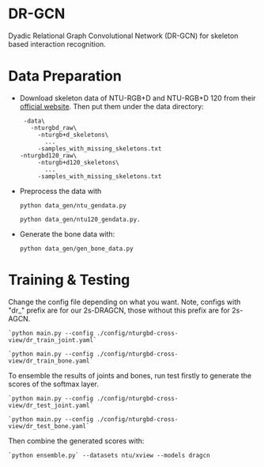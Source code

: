 # DR-GCN
Dyadic Relational Graph Convolutional Network (DR-GCN) for skeleton based interaction recognition.



# Data Preparation

 - Download skeleton data of NTU-RGB+D and NTU-RGB+D 120 from their [official website](http://rose1.ntu.edu.sg/Datasets/actionRecognition.asp). Then put them under the data directory:

        -data\
          -nturgbd_raw\
            -nturgb+d_skeletons\
              ...
            -samples_with_missing_skeletons.txt
	   -nturgbd120_raw\
            -nturgb+d120_skeletons\
              ...
            -samples_with_missing_skeletons.txt

 - Preprocess the data with

    `python data_gen/ntu_gendata.py`

    `python data_gen/ntu120_gendata.py.`

 - Generate the bone data with:

    `python data_gen/gen_bone_data.py`

# Training & Testing

Change the config file depending on what you want. Note, configs with "dr_" prefix are for our 2s-DRAGCN, those without this prefix are for 2s-AGCN.


    `python main.py --config ./config/nturgbd-cross-view/dr_train_joint.yaml`

    `python main.py --config ./config/nturgbd-cross-view/dr_train_bone.yaml`
To ensemble the results of joints and bones, run test firstly to generate the scores of the softmax layer.

    `python main.py --config ./config/nturgbd-cross-view/dr_test_joint.yaml`

    `python main.py --config ./config/nturgbd-cross-view/dr_test_bone.yaml`

Then combine the generated scores with:

    `python ensemble.py` --datasets ntu/xview --models dragcn

